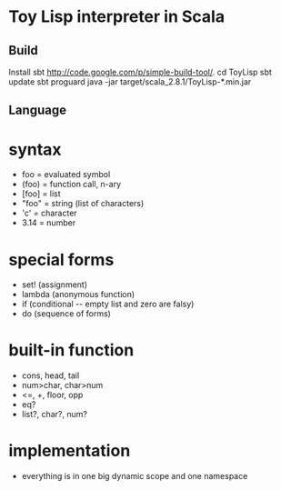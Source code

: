 Toy Lisp interpreter in Scala
=============================
Build
-----
Install sbt <http://code.google.com/p/simple-build-tool/>.
    cd ToyLisp
    sbt update
    sbt proguard
    java -jar target/scala_2.8.1/ToyLisp-*.min.jar

Language
--------
# syntax #
- foo    = evaluated symbol
- (foo)  = function call, n-ary
- [foo]  = list
- "foo"  = string (list of characters)
- 'c'    = character
- 3.14   = number

# special forms #
- set!   (assignment)
- lambda (anonymous function)
- if     (conditional -- empty list and zero are falsy)
- do     (sequence of forms)

# built-in function #
- cons, head, tail
- num>char, char>num
- <=, +, floor, opp
- eq?
- list?, char?, num?

# implementation #
- everything is in one big dynamic scope and one namespace


